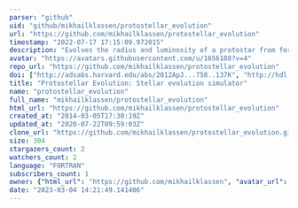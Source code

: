```yaml
---
parser: "github"
uid: "github/mikhailklassen/protostellar_evolution"
url: "https://github.com/mikhailklassen/protostellar_evolution"
timestamp: "2022-07-17 17:15:09.972015"
description: "Evolves the radius and luminosity of a protostar from formation to a main sequence star"
avatar: "https://avatars.githubusercontent.com/u/1656108?v=4"
repo_url: "https://github.com/mikhailklassen/protostellar_evolution"
doi: ["http://adsabs.harvard.edu/abs/2012ApJ...758..137K", "http://hdl.handle.net/11375/19758", "https://ui.adsabs.harvard.edu/abs/2020ascl.soft01006K/abstract"]
title: "Protostellar Evolution: Stellar evolution simulator"
name: "protostellar_evolution"
full_name: "mikhailklassen/protostellar_evolution"
html_url: "https://github.com/mikhailklassen/protostellar_evolution"
created_at: "2014-03-05T17:30:19Z"
updated_at: "2020-07-22T09:59:03Z"
clone_url: "https://github.com/mikhailklassen/protostellar_evolution.git"
size: 304
stargazers_count: 2
watchers_count: 2
language: "FORTRAN"
subscribers_count: 1
owner: {"html_url": "https://github.com/mikhailklassen", "avatar_url": "https://avatars.githubusercontent.com/u/1656108?v=4", "login": "mikhailklassen", "type": "User"}
date: "2023-03-04 14:21:49.141406"
---
```

